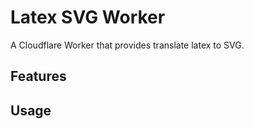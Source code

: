 # Latex SVG Worker

A Cloudflare Worker that provides translate latex to SVG.

## Features

## Usage
